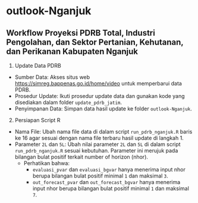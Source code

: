# outlook-Nganjuk
## Workflow Proyeksi PDRB Total, Industri Pengolahan, dan Sektor Pertanian, Kehutanan, dan Perikanan Kabupaten Nganjuk

1. Update Data PDRB
+ Sumber Data: Akses situs web https://simreg.bappenas.go.id/home/video untuk memperbarui data PDRB.
+ Prosedur Update: Ikuti prosedur update data dan gunakan kode yang disediakan dalam folder `update_pdrb_jatim`.
+ Penyimpanan Data: Simpan data hasil update ke folder `outlook-Nganjuk`.

2. Persiapan Script R
+ Nama File: Ubah nama file data di dalam script `run_pdrb_nganjuk.R` baris ke 16 agar sesuai dengan nama file terbaru hasil update di langkah 1.
+ Parameter `2L` dan `5L`: Ubah nilai parameter `2L` dan `5L` di dalam script `run_pdrb_nganjuk.R` sesuai kebutuhan. Parameter ini merujuk pada bilangan bulat positif terkait number of horizon (nhor).
  + Perhatikan bahwa:
    + `evaluasi_pvar` dan `evaluasi_bgvar` hanya menerima input nhor berupa bilangan bulat positif minimal `1` dan maksimal `3`.
    + `out_forecast_pvar` dan `out_forecast_bgvar` hanya menerima input nhor berupa bilangan bulat positif minimal `1` dan maksimal `7`.
